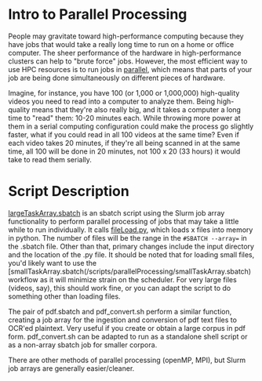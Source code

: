 # Intro to Parallel Processing

People may gravitate toward high-performance computing because they have jobs that would take a really long time to run on a home or office computer. The sheer performance of the hardware in high-performance clusters can help to "brute force" jobs. However, the most efficient way to use HPC resources is to run jobs in [parallel](https://en.wikipedia.org/wiki/Parallel_computing), which means that parts of your job are being done simultaneously on different pieces of hardware. 

Imagine, for instance, you have 100 (or 1,000 or 1,000,000) high-quality videos you need to read into a computer to analyze them. Being high-quality means that they're also really big, and it takes a computer a long time to "read" them: 10-20 minutes each. While throwing more power at them in a serial computing configuration could make the process go slightly faster, what if you could read in all 100 videos at the same time? Even if each video takes 20 minutes, if they're all being scanned in at the same time, all 100 will be done in 20 minutes, not 100 x 20 (33 hours) it would take to read them serially.

# Script Description

[largeTaskArray.sbatch](/scripts/parallelProcessing/largeTaskArray.sbatch) is an sbatch script using the Slurm job array functionality to perform parallel processing of jobs that may take a little while to run individually. It calls [fileLoad.py](/scripts/parallelProcessing/fileLoad.py), which loads x files into memory in python. The number of files will be the range in the ```#SBATCH --array=``` in the .sbatch file. Other than that, primary changes include the input directory and the location of the .py file. It should be noted that for loading small files, you'd likely want to use the [smallTaskArray.sbatch(/scripts/parallelProcessing/smallTaskArray.sbatch) workflow as it will minimize strain on the scheduler. For very large files (videos, say), this should work fine, or you can adapt the script to do something other than loading files.

The pair of pdf.sbatch and pdf_convert.sh perform a similar function, creating a job array for the ingestion and conversion of pdf text files to OCR'ed plaintext. Very useful if you create or obtain a large corpus in pdf form. pdf_convert.sh can be adapted to run as a standalone shell script or as a non-array sbatch job for smaller corpora.

There are other methods of parallel processing (openMP, MPI), but Slurm job arrays are generally easier/cleaner.
